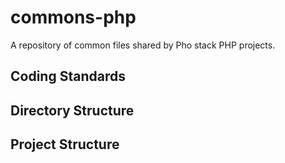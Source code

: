 # commons-php
A repository of common files shared by Pho stack PHP projects.

## Coding Standards

## Directory Structure

## Project Structure
